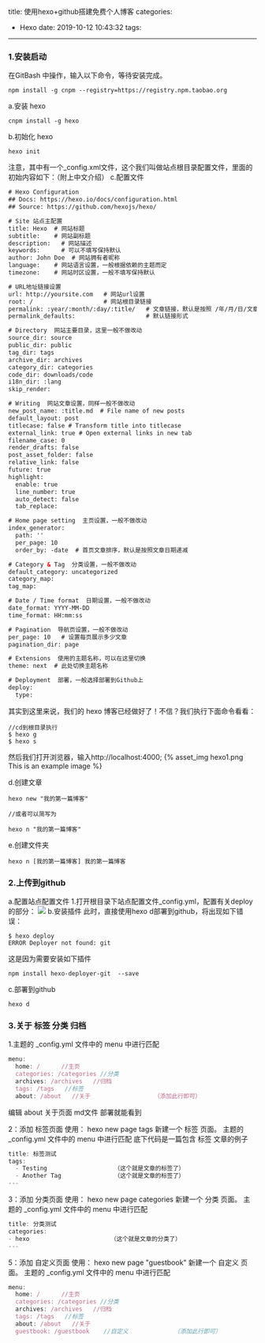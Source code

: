 title: 使用hexo+github搭建免费个人博客
categories:
  - Hexo
date: 2019-10-12 10:43:32
tags:
---
### 1.安装启动
在GitBash 中操作，输入以下命令，等待安装完成。
```shell
npm install -g cnpm --registry=https://registry.npm.taobao.org

```
a.安装 hexo
```shell
cnpm install -g hexo
```
b.初始化 hexo
```shell
hexo init
```
注意，其中有一个_config.xml文件，这个我们叫做站点根目录配置文件，里面的初始内容如下：（附上中文介绍）
c.配置文件
```xml
# Hexo Configuration
## Docs: https://hexo.io/docs/configuration.html
## Source: https://github.com/hexojs/hexo/

# Site 站点主配置
title: Hexo  # 网站标题
subtitle:    # 网站副标题
description:   # 网站描述
keywords:      # 可以不填写保持默认
author: John Doe  # 网站拥有者昵称
language:    # 网站语言设置，一般根据依赖的主题而定
timezone:    # 网站时区设置，一般不填写保持默认

# URL地址链接设置
url: http://yoursite.com   # 网站url设置
root: /                    # 网站根目录链接
permalink: :year/:month/:day/:title/   # 文章链接，默认是按照 /年/月/日/文章标题 设置的链接
permalink_defaults:                    # 默认链接形式

# Directory  网站主要目录，这里一般不做改动
source_dir: source
public_dir: public
tag_dir: tags
archive_dir: archives
category_dir: categories
code_dir: downloads/code
i18n_dir: :lang
skip_render:

# Writing  网站文章设置，同样一般不做改动
new_post_name: :title.md  # File name of new posts
default_layout: post
titlecase: false # Transform title into titlecase
external_link: true # Open external links in new tab
filename_case: 0
render_drafts: false
post_asset_folder: false
relative_link: false
future: true
highlight:
  enable: true
  line_number: true
  auto_detect: false
  tab_replace:

# Home page setting  主页设置，一般不做改动
index_generator:
  path: ''
  per_page: 10
  order_by: -date  # 首页文章排序，默认是按照文章日期递减

# Category & Tag  分类设置，一般不做改动
default_category: uncategorized
category_map:
tag_map:

# Date / Time format  日期设置，一般不做改动
date_format: YYYY-MM-DD
time_format: HH:mm:ss

# Pagination  导航页设置，一般不做改动
per_page: 10   # 设置每页展示多少文章
pagination_dir: page

# Extensions  使用的主题名称，可以在这里切换
theme: next  # 此处切换主题名称

# Deployment  部署，一般选择部署到Github上
deploy:
  type:
```
其实到这里来说，我们的 hexo 博客已经做好了！不信？我们执行下面命令看看：

```shell
//cd到根目录执行
$ hexo g
$ hexo s
```
然后我们打开浏览器，输入http://localhost:4000;
{% asset_img hexo1.png This is an example image %}

d.创建文章

```shell
hexo new "我的第一篇博客"

//或者可以简写为

hexo n "我的第一篇博客"
```
e.创建文件夹
```shell
hexo n [我的第一篇博客] 我的第一篇博客
```
### 2.上传到github
a.配置站点配置文件
1.打开根目录下站点配置文件_config.yml，配置有关deploy的部分：
![](/images/20191012104426.png)
b.安装插件
此时，直接使用hexo d部署到github，将出现如下错误：
```shell
$ hexo deploy
ERROR Deployer not found: git
```
这是因为需要安装如下插件
```shell
npm install hexo-deployer-git  --save
```
c.部署到github
```shell
hexo d
```

### 3.关于 标签 分类 归档
1.主题的 _config.yml 文件中的 menu 中进行匹配
```js
menu:
  home: /      //主页
  categories: /categories //分类
  archives: /archives   //归档
  tags: /tags   //标签
  about: /about   //关于                  （添加此行即可）
```
编辑 about 关于页面 md文件 部署就能看到

2：添加 标签页面
使用： hexo new page tags 新建一个 标签 页面。
主题的 _config.yml 文件中的 menu 中进行匹配
底下代码是一篇包含 标签 文章的例子
```js
title: 标签测试
tags:
  - Testing                   （这个就是文章的标签了）
  - Another Tag               （这个就是文章的标签了）
---
```
3：添加 分类页面
使用： hexo new page categories 新建一个 分类 页面。
主题的 _config.yml 文件中的 menu 中进行匹配
```js
title: 分类测试
categories:
- hexo                       （这个就是文章的分类了）
---
```
5：添加 自定义页面
使用： hexo new page "guestbook" 新建一个 自定义 页面。
主题的 _config.yml 文件中的 menu 中进行匹配
```js
menu:
  home: /      //主页
  categories: /categories //分类
  archives: /archives   //归档
  tags: /tags   //标签
  about: /about   //关于
  guestbook: /guestbook    //自定义             （添加此行即可）
```